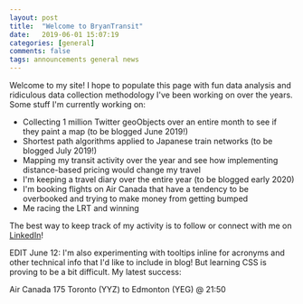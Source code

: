 ```yaml
---
layout: post
title:  "Welcome to BryanTransit"
date:   2019-06-01 15:07:19
categories: [general]
comments: false
tags: announcements general news
---
```

Welcome to my site! I hope to populate this page with fun data analysis and ridiculous data collection methodology I've been working on over the years. Some stuff I'm currently working on:

* Collecting 1 million Twitter geoObjects over an entire month to see if they paint a map (to be blogged June 2019!)
* Shortest path algorithms applied to Japanese train networks (to be blogged July 2019!)
* Mapping my transit activity over the year and see how implementing distance-based pricing would change my travel
* I'm keeping a travel diary over the entire year (to be blogged early 2020)
* I'm booking flights on Air Canada that have a tendency to be overbooked and trying to make money from getting bumped
* Me racing the LRT and winning

The best way to keep track of my activity is to follow or connect with me on [LinkedIn](https://www.linkedin.com/in/bryan7ran/)!

EDIT June 12: I'm also experimenting with tooltips inline for acronyms and other technical info that I'd like to include in blog! But learning CSS is proving to be a bit difficult. My latest success:

<div class="tooltip">Air Canada 175
  <span class="tooltiptext">Toronto (YYZ) to Edmonton (YEG) @ 21:50</span>
</div>
